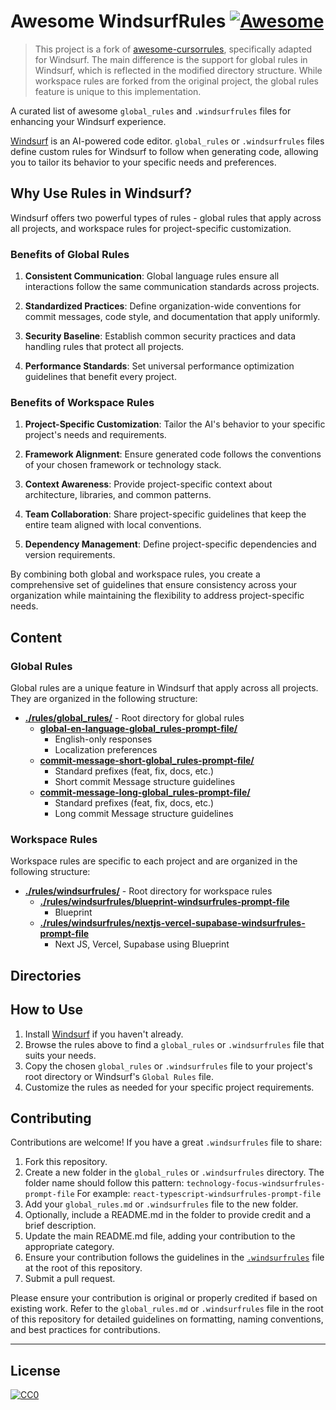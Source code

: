 # Awesome WindsurfRules [![Awesome](https://cdn.rawgit.com/sindresorhus/awesome/d7305f38d29fed78fa85652e3a63e154dd8e8829/media/badge.svg)](https://github.com/sindresorhus/awesome)

> This project is a fork of [awesome-cursorrules](https://github.com/PatrickJS/awesome-cursorrules), specifically adapted for Windsurf. The main difference is the support for global rules in Windsurf, which is reflected in the modified directory structure. While workspace rules are forked from the original project, the global rules feature is unique to this implementation.

A curated list of awesome `global_rules` and `.windsurfrules` files for enhancing your Windsurf experience.

[Windsurf](https://codeium.com/windsurf) is an AI-powered code editor. `global_rules` or `.windsurfrules` files define custom rules for Windsurf to follow when generating code, allowing you to tailor its behavior to your specific needs and preferences.

## Why Use Rules in Windsurf?

Windsurf offers two powerful types of rules - global rules that apply across all projects, and workspace rules for project-specific customization.

### Benefits of Global Rules

1. **Consistent Communication**: Global language rules ensure all interactions follow the same communication standards across projects.

2. **Standardized Practices**: Define organization-wide conventions for commit messages, code style, and documentation that apply uniformly.

3. **Security Baseline**: Establish common security practices and data handling rules that protect all projects.

4. **Performance Standards**: Set universal performance optimization guidelines that benefit every project.

### Benefits of Workspace Rules

1. **Project-Specific Customization**: Tailor the AI's behavior to your specific project's needs and requirements.

2. **Framework Alignment**: Ensure generated code follows the conventions of your chosen framework or technology stack.

3. **Context Awareness**: Provide project-specific context about architecture, libraries, and common patterns.

4. **Team Collaboration**: Share project-specific guidelines that keep the entire team aligned with local conventions.

5. **Dependency Management**: Define project-specific dependencies and version requirements.

By combining both global and workspace rules, you create a comprehensive set of guidelines that ensure consistency across your organization while maintaining the flexibility to address project-specific needs.

## Content

### Global Rules
Global rules are a unique feature in Windsurf that apply across all projects. They are organized in the following structure:

- [**./rules/global_rules/**](./rules/global_rules) - Root directory for global rules
  - [**global-en-language-global_rules-prompt-file/**](./rules/global_rules/global-en-language-global_rules-prompt-file)
    - English-only responses
    - Localization preferences
  - [**commit-message-short-global_rules-prompt-file/**](./rules/global_rules/commit-message-short-global_rules-prompt-file)
    - Standard prefixes (feat, fix, docs, etc.)
    - Short commit Message structure guidelines
  - [**commit-message-long-global_rules-prompt-file/**](./rules/global_rules/commit-message-long-global_rules-prompt-file)
    - Standard prefixes (feat, fix, docs, etc.)
    - Long commit Message structure guidelines

### Workspace Rules
Workspace rules are specific to each project and are organized in the following structure:

- [**./rules/windsurfrules/**](./rules/windsurfrules) - Root directory for workspace rules
  - [**./rules/windsurfrules/blueprint-windsurfrules-prompt-file**](./rules/windsurfrules/blueprint-windsurfrules-prompt-file)
    - Blueprint
  - [**./rules/windsurfrules/nextjs-vercel-supabase-windsurfrules-prompt-file**](./rules/windsurfrules/nextjs-vercel-supabase-windsurfrules-prompt-file)
    - Next JS, Vercel, Supabase using Blueprint

## Directories

## How to Use
1. Install [Windsurf](https://codeium.com/windsurf) if you haven't already.
2. Browse the rules above to find a `global_rules` or `.windsurfrules` file that suits your needs.
3. Copy the chosen `global_rules` or `.windsurfrules` file to your project's root directory or Windsurf's `Global Rules` file.
4. Customize the rules as needed for your specific project requirements.


## Contributing

Contributions are welcome! If you have a great `.windsurfrules` file to share:

1. Fork this repository.
2. Create a new folder in the `global_rules` or `.windsurfrules` directory. The folder name should follow this pattern:
   `technology-focus-windsurfrules-prompt-file`
   For example: `react-typescript-windsurfrules-prompt-file`
3. Add your `global_rules.md` or `.windsurfrules` file to the new folder.
4. Optionally, include a README.md in the folder to provide credit and a brief description.
5. Update the main README.md file, adding your contribution to the appropriate category.
6. Ensure your contribution follows the guidelines in the [`.windsurfrules`](./.windsurfrules) file at the root of this repository.
7. Submit a pull request.

Please ensure your contribution is original or properly credited if based on existing work. Refer to the `global_rules.md` or `.windsurfrules` file in the root of this repository for detailed guidelines on formatting, naming conventions, and best practices for contributions.

---

## License

[![CC0](https://licensebuttons.net/p/zero/1.0/88x31.png)](https://creativecommons.org/publicdomain/zero/1.0/)

